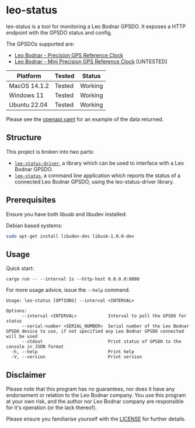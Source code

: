 # leo-status

leo-status is a tool for monitoring a Leo Bodnar GPSDO. It exposes a HTTP endpoint with the GPSDO status and config.

The GPSDOs supported are:
- [Leo Bodnar - Precision GPS Reference Clock](https://www.leobodnar.com/shop/index.php?main_page=product_info&cPath=107&products_id=234)
- [Leo Bodnar - Mini Precision GPS Reference Clock](https://www.leobodnar.com/shop/index.php?main_page=product_info&cPath=107&products_id=301) [UNTESTED]

| Platform     | Tested | Status  |
| ------------ | ------ | ------- |
| MacOS 14.1.2 | Tested | Working |
| Windows 11   | Tested | Working |
| Ubuntu 22.04 | Tested | Working |

Please see the [openapi.yaml](./leo-status/openapi.yaml) for an example of the data returned.

## Structure

This project is broken into two parts:

- [`leo-status-driver`](./leo-status-driver/), a library which can be used to interface with a Leo Bodnar GPSDO.
- [`leo-status`](./leo-status/), a command line application which reports the status of a connected Leo Bodnar GPSDO, using the leo-status-driver library.

## Prerequisites

Ensure you have both libusb and libudev installed:

Debian based systems:
```bash
sudo apt-get install libudev-dev libusb-1.0.0-dev
```

## Usage

Quick start:

```shell
cargo run -- --interval 1s --http-host 0.0.0.0:8080
```

For more usage advice, issue the `--help` command.

```
Usage: leo-status [OPTIONS] --interval <INTERVAL>

Options:
      --interval <INTERVAL>            Interval to poll the GPSDO for status
      --serial-number <SERIAL_NUMBER>  Serial number of the Leo Bodnar GPSDO device to use, if not specified any Leo Bodnar GPSDO connected will be used
      --stdout                         Print status of GPSDO to the console in JSON format
  -h, --help                           Print help
  -V, --version                        Print version
```
## Disclaimer

Please note that this program has no guarantees, nor does it have any endorsement or relation to the Leo Bodnar company. You use this program at your own risk, and the author nor Leo Bodnar company are responsible for it's operation (or the lack thereof).

Please ensure you familiarise yourself with the [LICENSE](./LICENSE) for further details.
